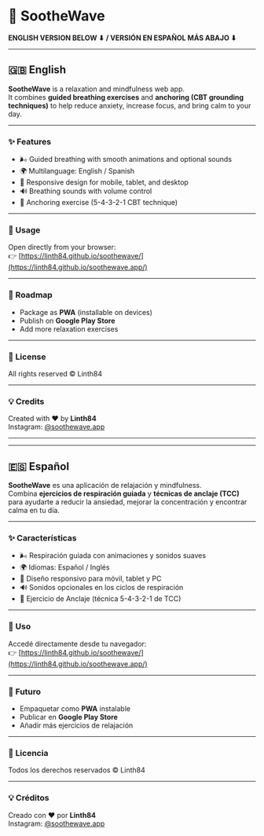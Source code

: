 # 🌊 SootheWave

**ENGLISH VERSION BELOW ⬇ / VERSIÓN EN ESPAÑOL MÁS ABAJO ⬇**

---

## 🇬🇧 English

**SootheWave** is a relaxation and mindfulness web app.  
It combines **guided breathing exercises** and **anchoring (CBT grounding techniques)** to help reduce anxiety, increase focus, and bring calm to your day.  

---

### ✨ Features
- 🌬️ Guided breathing with smooth animations and optional sounds  
- 🌍 Multilanguage: English / Spanish  
- 📱 Responsive design for mobile, tablet, and desktop  
- 🔊 Breathing sounds with volume control  
- 🧠 Anchoring exercise (5-4-3-2-1 CBT technique)  

---

### 🚀 Usage
Open directly from your browser:  
👉 [https://linth84.github.io/soothewave/](https://linth84.github.io/soothewave.app/)

---

### 📱 Roadmap
- Package as **PWA** (installable on devices)  
- Publish on **Google Play Store**  
- Add more relaxation exercises  

---

### 📜 License
All rights reserved © Linth84  

---

### 💡 Credits
Created with ❤️ by **Linth84**  
Instagram: [@soothewave.app](https://instagram.com/soothewave.app)

---

---

## 🇪🇸 Español

**SootheWave** es una aplicación de relajación y mindfulness.  
Combina **ejercicios de respiración guiada** y **técnicas de anclaje (TCC)** para ayudarte a reducir la ansiedad, mejorar la concentración y encontrar calma en tu día.  

---

### ✨ Características
- 🌬️ Respiración guiada con animaciones y sonidos suaves  
- 🌍 Idiomas: Español / Inglés  
- 📱 Diseño responsivo para móvil, tablet y PC  
- 🔊 Sonidos opcionales en los ciclos de respiración  
- 🧠 Ejercicio de Anclaje (técnica 5-4-3-2-1 de TCC)  

---

### 🚀 Uso
Accedé directamente desde tu navegador:  
👉 [https://linth84.github.io/soothewave/](https://linth84.github.io/soothewave.app/)

---

### 📱 Futuro
- Empaquetar como **PWA** instalable  
- Publicar en **Google Play Store**  
- Añadir más ejercicios de relajación  

---

### 📜 Licencia
Todos los derechos reservados © Linth84  

---

### 💡 Créditos
Creado con ❤️ por **Linth84**  
Instagram: [@soothewave.app](https://instagram.com/soothewave.app)
